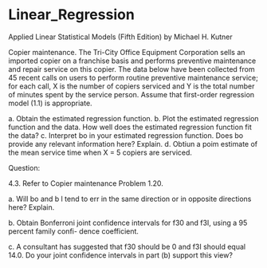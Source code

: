 # Linear_Regression
Applied Linear Statistical Models (Fifth Edition) by Michael H. Kutner

Copier maintenance. The Tri-City Office Equipment Corporation sells an imported copier on a franchise basis and performs preventive maintenance and repair service on this copier. The data below have been collected from 45 recent calls on users to perform routine preventive maintenance service; for each call, X is the number of copiers serviced and Y is the total number of minutes spent by the service person. Assume that first-order regression model (1.1) is appropriate.

a. Obtain the estimated regression function.
b. Plot the estimated regression function and the data. How well does the estimated regression
function fit the data?
c. Interpret bo in your estimated regression function. Does bo provide any relevant information here? Explain.
d. Obtiun a poim estimate of the mean service time when X = 5 copiers are serviced.



Question:

4.3. Refer to Copier maintenance Problem 1.20.

a. Will bo and b l tend to err in the same direction or in opposite directions here? Explain.

b. Obtain Bonferroni joint confidence intervals for f30 and f3I, using a 95 percent family confi- dence coefficient.

c. A consultant has suggested that f30 should be 0 and f3I should equal 14.0. Do your joint confidence intervals in part (b) support this view?


